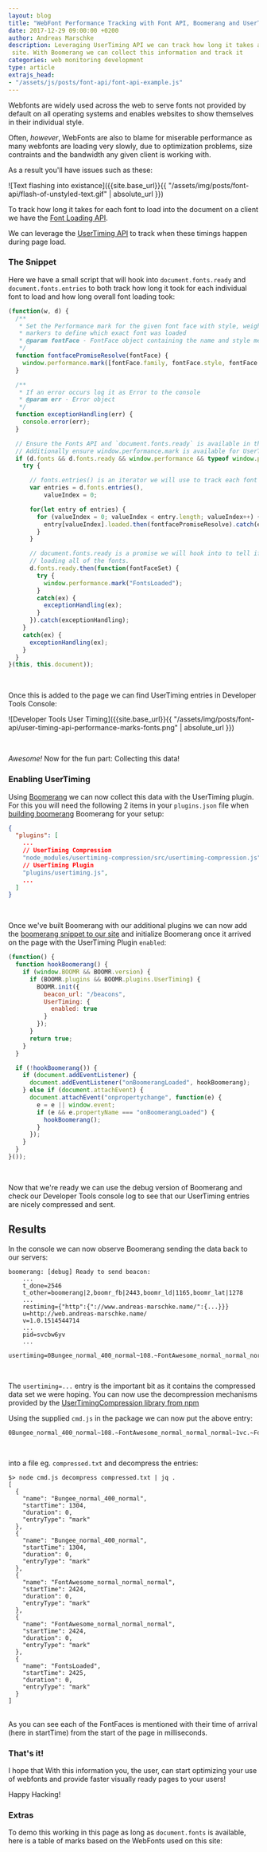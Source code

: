 ```yaml
---
layout: blog
title: "WebFont Performance Tracking with Font API, Boomerang and UserTiming API"
date: 2017-12-29 09:00:00 +0200
author: Andreas Marschke
description: Leveraging UserTiming API we can track how long it takes a user to load all the fonts into a
 site. With Boomerang we can collect this information and track it
categories: web monitoring development
type: article
extrajs_head:
- "/assets/js/posts/font-api/font-api-example.js"
---
```


Webfonts are widely used across the web to serve fonts not provided by default on all operating systems
and enables websites to show themselves in their individual style.

Often, *however*, WebFonts are also to blame for miserable performance as many webfonts are loading very
slowly, due to optimization problems, size contraints and the bandwidth any given client is working with.

As a result you'll have issues such as these:

![Text flashing into existance]({{site.base_url}}{{ "/assets/img/posts/font-api/flash-of-unstyled-text.gif" | absolute_url }})

To track how long it takes for each font to load into the document on a client we have the [Font Loading API](https://developer.mozilla.org/en-US/docs/Web/API/CSS_Font_Loading_API).

We can leverage the [UserTiming API](https://developer.mozilla.org/en-US/docs/Web/API/User_Timing_API) to track when these timings happen during page load.

### The Snippet

Here we have a small script that will hook into `document.fonts.ready` and `document.fonts.entries` to both track how long it took for each individual
font to load and how long overall font loading took:

```js
(function(w, d) {
  /**
   * Set the Performance mark for the given font face with style, weight and stretch as
   * markers to define which exact font was loaded
   * @param fontFace - FontFace object containing the name and style metadata
   */
  function fontfacePromiseResolve(fontFace) {
    window.performance.mark([fontFace.family, fontFace.style, fontFace.weight, fontFace.stretch].join("_"));
  }

  /**
   * If an error occurs log it as Error to the console
   * @param err - Error object
   */
  function exceptionHandling(err) {
    console.error(err);
  }

  // Ensure the Fonts API and `document.fonts.ready` is available in the environment
  // Additionally ensure window.performance.mark is available for UserTiming marks
  if (d.fonts && d.fonts.ready && window.performance && typeof window.performance.mark === "function") {
    try {

      // fonts.entries() is an iterator we will use to track each font while it's loading
      var entries = d.fonts.entries(),
          valueIndex = 0;

      for(let entry of entries) {
        for (valueIndex = 0; valueIndex < entry.length; valueIndex++) {
          entry[valueIndex].loaded.then(fontfacePromiseResolve).catch(exceptionHandling);
        }
      }

      // document.fonts.ready is a promise we will hook into to tell if we are finished
      // loading all of the fonts.
      d.fonts.ready.then(function(fontFaceSet) {
        try {
          window.performance.mark("FontsLoaded");                        
        }
        catch(ex) {
          exceptionHandling(ex);
        }
      }).catch(exceptionHandling);
    }
    catch(ex) {
      exceptionHandling(ex);
    }
  }
}(this, this.document));
```

<br/>

Once this is added to the page we can find UserTiming entries in Developer Tools Console:


![Developer Tools User Timing]({{site.base_url}}{{ "/assets/img/posts/font-api/user-timing-api-performance-marks-fonts.png" | absolute_url }})

<br />

*Awesome!* Now for the fun part: Collecting this data!

### Enabling UserTiming

Using [Boomerang](http://github.com/soasta/boomerang) we can now collect this data with the UserTiming plugin. For this you will need the following 2 items in your `plugins.json` file when [building boomerang](http://docs.soasta.com/boomerang-api/tutorial-building.html) Boomerang for your setup:

```json
{
  "plugins": [
    ...
    // UserTiming Compression
    "node_modules/usertiming-compression/src/usertiming-compression.js",  
    // UserTiming Plugin
    "plugins/usertiming.js",  
    ...
  ]
}
```
<br/>

Once we've built Boomerang with our additional plugins we can now add the [boomerang snippet to our site](http://docs.soasta.com/boomerang-api/tutorial-loader-snippet.html) and initialize Boomerang once it arrived on the page with the UserTiming Plugin `enabled`:

```js
(function() {
  function hookBoomerang() {
    if (window.BOOMR && BOOMR.version) {
      if (BOOMR.plugins && BOOMR.plugins.UserTiming) {
        BOOMR.init({
          beacon_url: "/beacons",
          UserTiming: {
            enabled: true
          }
        });
      }
      return true;
    }
  }

  if (!hookBoomerang()) {
    if (document.addEventListener) {
      document.addEventListener("onBoomerangLoaded", hookBoomerang);
    } else if (document.attachEvent) {
      document.attachEvent("onpropertychange", function(e) {
        e = e || window.event;
        if (e && e.propertyName === "onBoomerangLoaded") {
          hookBoomerang();
        }
      });
    }
  }
}());
```
<br/>

Now that we're ready we can use the debug version of Boomerang and check our Developer Tools console log to see that our UserTiming entries are nicely compressed and sent.

## Results

In the console we can now observe Boomerang sending the data back to our servers:

```
boomerang: [debug] Ready to send beacon:
	...
	t_done=2546
	t_other=boomerang|2,boomr_fb|2443,boomr_ld|1165,boomr_lat|1278
	...
	restiming={"http":{"://www.andreas-marschke.name/":{...}}}
	u=http://web.andreas-marschke.name/
	v=1.0.1514544714
	...
	pid=svcbw6yv
	...
	usertiming=0Bungee_normal_400_normal~108.~FontAwesome_normal_normal_normal~1vc.~FontsLoaded~1vd
```
<br/>

The `usertiming=...` entry is the important bit as it contains the compressed data set we were hoping. You can now use the decompression
mechanisms provided by the [UserTimingCompression library from npm](https://www.npmjs.com/package/usertiming-compression)

Using the supplied `cmd.js` in the package we can now put the above entry:

```
0Bungee_normal_400_normal~108.~FontAwesome_normal_normal_normal~1vc.~FontsLoaded~1vd
```
<br/>

into a file eg. `compressed.txt` and decompress the entries:

```
$> node cmd.js decompress compressed.txt | jq .
[
  {
    "name": "Bungee_normal_400_normal",
    "startTime": 1304,
    "duration": 0,
    "entryType": "mark"
  },
  {
    "name": "Bungee_normal_400_normal",
    "startTime": 1304,
    "duration": 0,
    "entryType": "mark"
  },
  {
    "name": "FontAwesome_normal_normal_normal",
    "startTime": 2424,
    "duration": 0,
    "entryType": "mark"
  },
  {
    "name": "FontAwesome_normal_normal_normal",
    "startTime": 2424,
    "duration": 0,
    "entryType": "mark"
  },
  {
    "name": "FontsLoaded",
    "startTime": 2425,
    "duration": 0,
    "entryType": "mark"
  }
]
```
<br/>
As you can see each of the FontFaces is mentioned with their time of arrival (here in startTime) from the start of the page in milliseconds.

### That's it!

I hope that With this information you, the user, can start optimizing your use of webfonts and provide faster visually ready pages to your users!

Happy Hacking!

### Extras

To demo this working in this page as long as `document.fonts` is available, here is a table of marks based on the WebFonts used on this site:
<div id="fonts-perf-list"></div>

